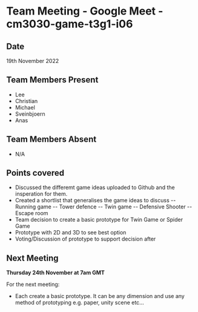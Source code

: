# Team Meeting - Google Meet - cm3030-game-t3g1-i06

## Date
19th November 2022

## Team Members Present
- Lee
- Christian
- Michael
- Sveinbjoern
- Anas

## Team Members Absent
- N/A

## Points covered
- Discussed the differemt game ideas uploaded to Github and the insperation for them.
- Created a shortlist that generalises the game ideas to discuss
-- Running game
-- Tower defence
-- Twin game
-- Defensive Shooter
-- Escape room
- Team decision to create a basic prototype for Twin Game or Spider Game
- Prototype with 2D and 3D to see best option
- Voting/Discussion of prototype to support decision after 


## Next Meeting
**Thursday 24th November at 7am GMT**

For the next meeting:
- Each create a basic prototype. It can be any dimension and use any method of prototyping e.g. paper, unity scene etc...  
